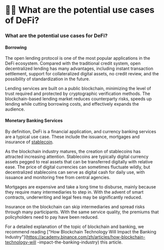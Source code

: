 # 🧑🎨 What are the potential use cases of DeFi?

### What are the potential use cases for DeFi? <a href="#header-4" id="header-4"></a>

#### Borrowing <a href="#borrowing-and-lending" id="borrowing-and-lending"></a>

The open lending protocol is one of the most popular applications in the DeFi ecosystem. Compared with the traditional credit system, open decentralized lending has many advantages, including instant transaction settlement, support for collateralized digital assets, no credit review, and the possibility of standardization in the future.

Lending services are built on a public blockchain, minimizing the level of trust required and protected by cryptographic verification methods. The blockchain-based lending market reduces counterparty risks, speeds up lending while cutting borrowing costs, and effectively expands the audience.

#### Monetary Banking Services <a href="#monetary-banking-services" id="monetary-banking-services"></a>

By definition, DeFi is a financial application, and currency banking services are a typical use case. These include the issuance, mortgages and insurance of [stablecoin](https://academy.binance.com/glossary/stablecoin).

As the blockchain industry matures, the creation of stablecoins has attracted increasing attention. Stablecoins are typically digital currency assets pegged to real assets that can be transferred digitally with relative ease. The price of digital currencies can sometimes fluctuate wildly, but decentralized stablecoins can serve as digital cash for daily use, with issuance and monitoring free from central agencies.

Mortgages are expensive and take a long time to disburse, mainly because they require many intermediaries to step in. With the advent of smart contracts, underwriting and legal fees may be significantly reduced.

Insurance on the blockchain can skip intermediaries and spread risks through many participants. With the same service quality, the premiums that policyholders need to pay have been reduced.

For a detailed explanation of the topic of blockchain and banking, we recommend reading ["How Blockchain Technology Will Impact the Banking Industry"](https://academy.binance.com/zh/articles/how-blockchain-technology-will -impact-the-banking-industry) this article.